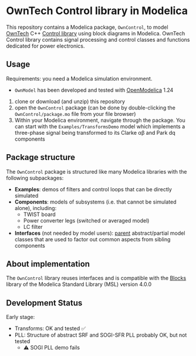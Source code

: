# OwnTech Control library in Modelica

This repository contains a Modelica package, `OwnControl`, to model [OwnTech](https://owntech.io/) C++ [Control library](https://docs.owntech.org/latest/controlLibrary/docs/getting-started/) using block diagrams in Modelica. OwnTech Control library contains signal processing and control classes and functions dedicated for power electronics.

## Usage

Requirements: you need a Modelica simulation environment. 
- `OwnModel` has been developed and tested with [OpenModelica](https://openmodelica.org/) 1.24

1. clone or download (and unzip) this repository
2. open the `OwnControl` package (can be done by double-clicking the `OwnControl/package.mo` file from your file browser)
3. Within your Modelica environment, navigate through the package. You can start with the `Examples/TransformsDemo` model which implements a three-phase signal being transformed to its Clarke αβ and Park dq components


## Package structure

The `OwnControl` package is structured like many Modelica libraries with the following subpackages:

- **Examples**: demos of filters and control loops that can be directly simulated
- **Components**: models of subsystems (i.e. that cannot be simulated alone), including:
  - TWIST board
  - Power converter legs (switched or averaged model)
  - LC filter
- **Interfaces** (not needed by model users): [parent](https://mbe.modelica.university/behavior/equations/model_def/#inheritance) abstract/partial model classes that are used to factor out common aspects from sibling components

## About implementation

The `OwnControl` library reuses interfaces and is compatible with the [Blocks](https://build.openmodelica.org/Documentation/Modelica.Blocks.html) library of the Modelica Standard Library (MSL) version 4.0.0

## Development Status

Early stage:

- Transforms: OK and tested :white_check_mark:
- PLL: Structure of abstract SRF and SOGI-SFR PLL probably OK, but not tested
  - :warning: SOGI PLL demo fails
